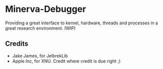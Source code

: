# Minerva-Debugger
Providing a great interface to kernel, hardware, threads and processes in a great research environment. (WIP)

## Credits
- Jake James, for JelbrekLib
- Apple Inc, for XNU. Credit where credit is due right ;)
